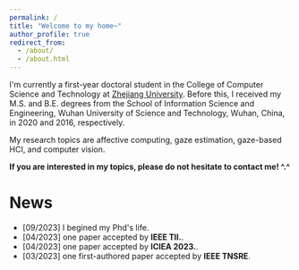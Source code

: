 ```yaml
---
permalink: /
title: "Welcome to my home~"
author_profile: true
redirect_from: 
  - /about/
  - /about.html
---
```


I'm currently a first-year doctoral student in the College of Computer Science and Technology at <a href ="https://www.zju.edu.cn/english/">Zhejiang University</a>. Before this, I received my M.S. and B.E. degrees from the School of Information Science and Engineering, Wuhan University of Science and Technology, Wuhan, China, in 2020 and 2016, respectively.

My research topics are affective computing, gaze estimation, gaze-based HCI, and computer vision.

<strong>If you are interested in my topics, please do not hesitate to contact me! ^.^</strong>

News
======
<ul>
  <li>[09/2023] I begined my Phd's life. </li>
  <li>[04/2023] one paper accepted by <strong>IEEE TII.</strong>. </li>
  <li>[04/2023] one paper accepted by <strong>ICIEA 2023.</strong>. </li>
  <li>[03/2023] one first-authored paper accepted by <strong>IEEE TNSRE</strong>. </li>
</ul>
